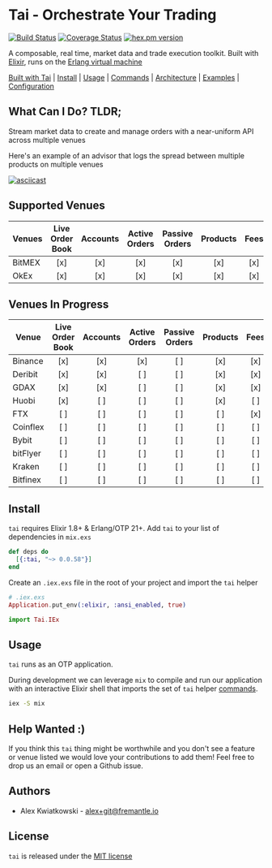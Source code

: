 # Tai - Orchestrate Your Trading

[![Build Status](https://github.com/fremantle-capital/tai/workflows/test/badge.svg?branch=master)](https://github.com/fremantle-capital/tai/actions?query=workflow%3Atest)
[![Coverage Status](https://coveralls.io/repos/github/fremantle-capital/tai/badge.svg?branch=master)](https://coveralls.io/github/fremantle-capital/tai?branch=master)
[![hex.pm version](https://img.shields.io/hexpm/v/tai.svg?style=flat)](https://hex.pm/packages/tai)

A composable, real time, market data and trade execution toolkit. Built with [Elixir](https://elixir-lang.org/), runs on the [Erlang virtual machine](http://erlang.org/faq/implementations.html)

[Built with Tai](./docs/BUILT_WITH_TAI.md) | [Install](#install) | [Usage](#usage) | [Commands](./docs/COMMANDS.md) | [Architecture](./docs/ARCHITECTURE.md) | [Examples](./apps/examples) | [Configuration](./docs/CONFIGURATION.md)

## What Can I Do? TLDR;

Stream market data to create and manage orders with a near-uniform API across multiple venues

Here's an example of an advisor that logs the spread between multiple products on multiple venues

[![asciicast](https://asciinema.org/a/259561.svg)](https://asciinema.org/a/259561)

## Supported Venues

| Venues | Live Order Book | Accounts | Active Orders | Passive Orders | Products | Fees |
| ------ | :-------------: | :------: | :-----------: | :------------: | :------: | :--: |
| BitMEX |       [x]       |   [x]    |      [x]      |      [x]       |   [x]    | [x]  |
| OkEx   |       [x]       |   [x]    |      [x]      |      [x]       |   [x]    | [x]  |

## Venues In Progress

| Venue    | Live Order Book | Accounts | Active Orders | Passive Orders | Products | Fees |
| -------- | :-------------: | :------: | :-----------: | :------------: | :------: | :--: |
| Binance  |       [x]       |   [x]    |      [x]      |      [ ]       |   [x]    | [x]  |
| Deribit  |       [x]       |   [x]    |      [ ]      |      [ ]       |   [x]    | [x]  |
| GDAX     |       [x]       |   [x]    |      [ ]      |      [ ]       |   [x]    | [x]  |
| Huobi    |       [x]       |   [ ]    |      [ ]      |      [ ]       |   [x]    | [ ]  |
| FTX      |       [ ]       |   [ ]    |      [ ]      |      [ ]       |   [ ]    | [x]  |
| Coinflex |       [ ]       |   [ ]    |      [ ]      |      [ ]       |   [ ]    | [ ]  |
| Bybit    |       [ ]       |   [ ]    |      [ ]      |      [ ]       |   [ ]    | [ ]  |
| bitFlyer |       [ ]       |   [ ]    |      [ ]      |      [ ]       |   [ ]    | [ ]  |
| Kraken   |       [ ]       |   [ ]    |      [ ]      |      [ ]       |   [ ]    | [ ]  |
| Bitfinex |       [ ]       |   [ ]    |      [ ]      |      [ ]       |   [ ]    | [ ]  |

## Install

`tai` requires Elixir 1.8+ & Erlang/OTP 21+. Add `tai` to your list of dependencies in `mix.exs`

```elixir
def deps do
  [{:tai, "~> 0.0.58"}]
end
```

Create an `.iex.exs` file in the root of your project and import the `tai` helper

```elixir
# .iex.exs
Application.put_env(:elixir, :ansi_enabled, true)

import Tai.IEx
```

## Usage

`tai` runs as an OTP application.

During development we can leverage `mix` to compile and run our application with an
interactive Elixir shell that imports the set of `tai` helper [commands](./docs/COMMANDS.md).

```bash
iex -S mix
```

## Help Wanted :)

If you think this `tai` thing might be worthwhile and you don't see a feature
or venue listed we would love your contributions to add them! Feel free to
drop us an email or open a Github issue.

## Authors

- Alex Kwiatkowski - alex+git@fremantle.io

## License

`tai` is released under the [MIT license](./LICENSE.md)
